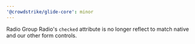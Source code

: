 ```yaml
---
'@crowdstrike/glide-core': minor
---
```


Radio Group Radio's `checked` attribute is no longer reflect to match native and our other form controls.
